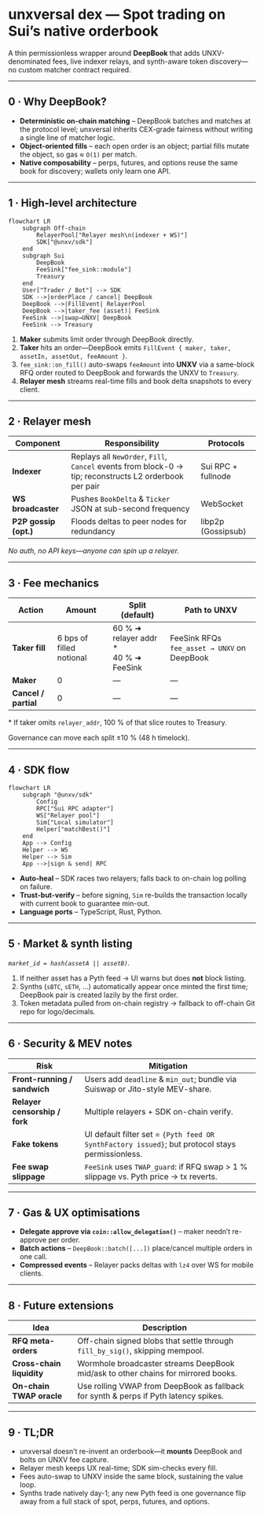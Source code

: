# unxversal dex — Spot trading on Sui’s native orderbook

A thin permissionless wrapper around **DeepBook** that adds UNXV-denominated fees, live indexer relays, and synth-aware token discovery—no custom matcher contract required.

---

## 0 · Why DeepBook?

* **Deterministic on-chain matching** – DeepBook batches and matches at the protocol level; unxversal inherits CEX-grade fairness without writing a single line of matcher logic.
* **Object-oriented fills** – each open order is an object; partial fills mutate the object, so gas ≈ `O(1)` per match.
* **Native composability** – perps, futures, and options reuse the same book for discovery; wallets only learn one API.

---

## 1 · High-level architecture

```mermaid
flowchart LR
    subgraph Off-chain
        RelayerPool["Relayer mesh\n(indexer + WS)"]
        SDK["@unxv/sdk"]
    end
    subgraph Sui
        DeepBook
        FeeSink["fee_sink::module"]
        Treasury
    end
    User["Trader / Bot"] --> SDK
    SDK -->|orderPlace / cancel| DeepBook
    DeepBook -->|FillEvent| RelayerPool
    DeepBook -->|taker_fee (asset)| FeeSink
    FeeSink -->|swap→UNXV| DeepBook
    FeeSink --> Treasury
```

1. **Maker** submits limit order through DeepBook directly.
2. **Taker** hits an order—DeepBook emits `FillEvent { maker, taker, assetIn, assetOut, feeAmount }`.
3. `fee_sink::on_fill()` auto-swaps `feeAmount` into **UNXV** via a same-block RFQ order routed to DeepBook and forwards the UNXV to `Treasury`.
4. **Relayer mesh** streams real-time fills and book delta snapshots to every client.

---

## 2 · Relayer mesh

| Component             | Responsibility                                                                                         | Protocols          |
| --------------------- | ------------------------------------------------------------------------------------------------------ | ------------------ |
| **Indexer**           | Replays all `NewOrder`, `Fill`, `Cancel` events from block-0 → tip; reconstructs L2 orderbook per pair | Sui RPC + fullnode |
| **WS broadcaster**    | Pushes `BookDelta` & `Ticker` JSON at sub-second frequency                                             | WebSocket          |
| **P2P gossip (opt.)** | Floods deltas to peer nodes for redundancy                                                             | libp2p (Gossipsub) |

*No auth, no API keys—anyone can spin up a relayer.*

---

## 3 · Fee mechanics

| Action               | Amount                   | Split (default)                           | Path to UNXV                                |
| -------------------- | ------------------------ | ----------------------------------------- | ------------------------------------------- |
| **Taker fill**       | 6 bps of filled notional | 60 % ➜ relayer addr \* <br>40 % ➜ FeeSink | FeeSink RFQs `fee_asset → UNXV` on DeepBook |
| **Maker**            | 0                        | —                                         | —                                           |
| **Cancel / partial** | 0                        | —                                         | —                                           |

\* If taker omits `relayer_addr`, 100 % of that slice routes to Treasury.

Governance can move each split ±10 % (48 h timelock).

---

## 4 · SDK flow

```mermaid
flowchart LR
    subgraph "@unxv/sdk"
        Config
        RPC["Sui RPC adapter"]
        WS["Relayer pool"]
        Sim["Local simulator"]
        Helper["matchBest()"]
    end
    App --> Config
    Helper --> WS
    Helper --> Sim
    App -->|sign & send| RPC
```

* **Auto-heal** – SDK races two relayers; falls back to on-chain log polling on failure.
* **Trust-but-verify** – before signing, `Sim` re-builds the transaction locally with current book to guarantee min-out.
* **Language ports** – TypeScript, Rust, Python.

---

## 5 · Market & synth listing

*`market_id = hash(assetA || assetB)`.*

1. If neither asset has a Pyth feed → UI warns but does **not** block listing.
2. Synths (`sBTC`, `sETH`, …) automatically appear once minted the first time; DeepBook pair is created lazily by the first order.
3. Token metadata pulled from on-chain registry → fallback to off-chain Git repo for logo/decimals.

---

## 6 · Security & MEV notes

| Risk                          | Mitigation                                                                                       |
| ----------------------------- | ------------------------------------------------------------------------------------------------ |
| **Front-running / sandwich**  | Users add `deadline` & `min_out`; bundle via Suiswap or Jito-style MEV-share.                    |
| **Relayer censorship / fork** | Multiple relayers + SDK on-chain verify.                                                         |
| **Fake tokens**               | UI default filter set = `{Pyth feed OR SynthFactory issued}`; but protocol stays permissionless. |
| **Fee swap slippage**         | `FeeSink` uses `TWAP_guard`: if RFQ swap > 1 % slippage vs. Pyth price → tx reverts.             |

---

## 7 · Gas & UX optimisations

* **Delegate approve via `coin::allow_delegation()`** – maker needn’t re-approve per order.
* **Batch actions** – `DeepBook::batch([...])` place/cancel multiple orders in one call.
* **Compressed events** – Relayer packs deltas with `lz4` over WS for mobile clients.

---

## 8 · Future extensions

| Idea                      | Description                                                                          |
| ------------------------- | ------------------------------------------------------------------------------------ |
| **RFQ meta-orders**       | Off-chain signed blobs that settle through `fill_by_sig()`, skipping mempool.        |
| **Cross-chain liquidity** | Wormhole broadcaster streams DeepBook mid/ask to other chains for mirrored books.    |
| **On-chain TWAP oracle**  | Use rolling VWAP from DeepBook as fallback for synth & perps if Pyth latency spikes. |

---

## 9 · TL;DR

* unxversal doesn’t re-invent an orderbook—it **mounts** DeepBook and bolts on UNXV fee capture.
* Relayer mesh keeps UX real-time; SDK sim-checks every fill.
* Fees auto-swap to UNXV inside the same block, sustaining the value loop.
* Synths trade natively day-1; any new Pyth feed is one governance flip away from a full stack of spot, perps, futures, and options.

